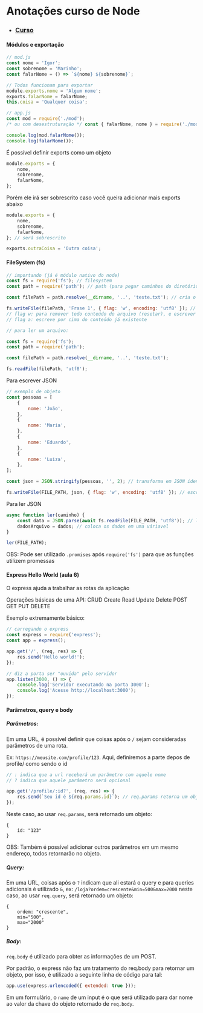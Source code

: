 # Anotações curso de Node

- ### [Curso](https://www.udemy.com/course/curso-de-javascript-moderno-do-basico-ao-avancado/)

#### Módulos e exportação

```js
// mod.js
const nome = 'Igor';
const sobrenome = 'Marinho';
const falarNome = () => `${nome} ${sobrenome}`;

// Todos funcionam para exportar
module.exports.nome = 'Algum nome';
exports.falarNome = falarNome;
this.coisa = 'Qualquer coisa';
```

```js
// app.js
const mod = require('./mod');
/* ou com desestruturação */ const { falarNome, nome } = require('./mod');

console.log(mod.falarNome());
console.log(falarNome());
```

É possível definir exports como um objeto

```js
module.exports = {
	nome,
	sobrenome,
	falarNome,
};
```

Porém ele irá ser sobrescrito caso você queira adicionar mais exports abaixo

```js
module.exports = {
	nome,
	sobrenome,
	falarNome,
}; // será sobrescrito

exports.outraCoisa = 'Outra coisa';
```

#### FileSystem (fs)

```js
// importando (já é módulo nativo do node)
const fs = require('fs'); // filesystem
const path = require('path'); // path (para pegar caminhos do diretório/arquivo atual etc..)

const filePath = path.resolve(__dirname, '..', 'teste.txt'); // cria o caminho onde será criado o arquivo teste.txt (pega o diretório atual (aula5/modules), volta um diretório para "aula5", e diz q terá o arquivo teste.txt)

fs.writeFile(filePath, 'Frase 1', { flag: 'w', encoding: 'utf8' }); // cria o arquivo em si no caminho no 1º arg, o conteúdo no 2º arg, e algumas opções no 3º arg
// flag w: para remover todo conteúdo do arquivo (resetar), e escrever o que é pedido
// flag a: escreve por cima do conteúdo já existente
```

```js
// para ler um arquivo:

const fs = require('fs');
const path = require('path');

const filePath = path.resolve(__dirname, '..', 'teste.txt');

fs.readFile(filePath, 'utf8');
```

Para escrever JSON

```js
// exemplo de objeto
const pessoas = [
	{
		nome: 'João',
	},
	{
		nome: 'Maria',
	},
	{
		nome: 'Eduardo',
	},
	{
		nome: 'Luiza',
	},
];

const json = JSON.stringify(pessoas, '', 2); // transforma em JSON identado

fs.writeFile(FILE_PATH, json, { flag: 'w', encoding: 'utf8' }); // escreve o arquivo
```

Para ler JSON

```js
async function ler(caminho) {
	const data = JSON.parse(await fs.readFile(FILE_PATH, 'utf8')); // le o arquivo (retorna JSON), e transforma em objeto JS
	dadosArquivo = dados; // coloca os dados em uma váriavel
}

ler(FILE_PATH);
```

OBS: Pode ser utilizado `.promises` após `require('fs')` para que as funções utilizem promessas

#### Express Hello World (aula 6)

O express ajuda a trabalhar as rotas da aplicação

Operações básicas de uma API: CRUD
Create Read Update Delete
POST GET PUT DELETE

Exemplo extremamente básico:

```js
// carregando o express
const express = require('express');
const app = express();

app.get('/', (req, res) => {
	res.send('Hello world!');
});

// diz a porta ser "ouvida" pelo servidor
app.listen(3000, () => {
	console.log('Servidor executando na porta 3000');
	console.log('Acesse http://localhost:3000');
});
```

#### Parâmetros, query e body

##### Parâmetros:

Em uma URL, é possível definir que coisas após o `/` sejam consideradas parâmetros de uma rota.

Ex: `https://meusite.com/profile/123`.
Aqui, definiremos a parte depos de profile/ como sendo o id

```js
// : indica que a url receberá um parâmetro com aquele nome
// ? indica que aquele parâmetro será opcional

app.get('/profile/:id?', (req, res) => {
	res.send(`Seu id é ${req.params.id}`); // req.params retorna um objeto com os parâmetros definidos
});
```

Neste caso, ao usar `req.params`, será retornado um objeto:

```
{
	id: "123"
}
```

OBS: Também é possível adicionar outros parâmetros em um mesmo endereço, todos retornarão no objeto.

##### Query:

Em uma URL, coisas após o `?` indicam que ali estará o query e para queries adicionais é utilizado `&`, ex: `/loja?ordem=crescente&min=500&max=2000`
neste caso, ao usar `req.query`, será retornado um objeto:

```
{
	ordem: "crescente",
	min="500",
	max="2000"
}
```

##### Body:

`req.body` é utilizado para obter as informações de um POST.

Por padrão, o express não faz um tratamento do req.body para retornar um objeto, por isso, é utilizado a seguinte linha de código para tal:

```js
app.use(express.urlencoded({ extended: true }));
```

Em um formulário, o `name` de um input é o que será utilizado para dar nome ao valor da chave do objeto retornado de `req.body`.

